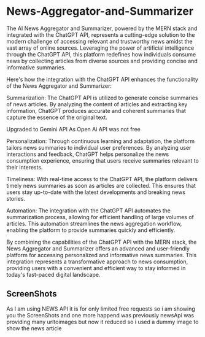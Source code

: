 # News-Aggregator-and-Summarizer
The AI News Aggregator and Summarizer, powered by the MERN stack and integrated with the ChatGPT API, represents a cutting-edge solution to the modern challenge of accessing relevant and trustworthy news amidst the vast array of online sources. Leveraging the power of artificial intelligence through the ChatGPT API, this platform redefines how individuals consume news by collecting articles from diverse sources and providing concise and informative summaries.

Here's how the integration with the ChatGPT API enhances the functionality of the News Aggregator and Summarizer:

Summarization: The ChatGPT API is utilized to generate concise summaries of news articles. By analyzing the content of articles and extracting key information, ChatGPT produces accurate and coherent summaries that capture the essence of the original text.

Upgraded to Gemini API As Open Ai API was not free

Personalization: Through continuous learning and adaptation, the platform tailors news summaries to individual user preferences. By analyzing user interactions and feedback, ChatGPT helps personalize the news consumption experience, ensuring that users receive summaries relevant to their interests.

Timeliness: With real-time access to the ChatGPT API, the platform delivers timely news summaries as soon as articles are collected. This ensures that users stay up-to-date with the latest developments and breaking news stories.

Automation: The integration with the ChatGPT API automates the summarization process, allowing for efficient handling of large volumes of articles. This automation streamlines the news aggregation workflow, enabling the platform to provide summaries quickly and efficiently.

By combining the capabilities of the ChatGPT API with the MERN stack, the News Aggregator and Summarizer offers an advanced and user-friendly platform for accessing personalized and informative news summaries. This integration represents a transformative approach to news consumption, providing users with a convenient and efficient way to stay informed in today's fast-paced digital landscape.

## ScreenShots
As I am using NEWS API it is for only limited free requests so i am showing you the ScreenShots and one more happend was previously newsApi was providing many urltoimages but now it reduced so i used a dummy image to show the news article
